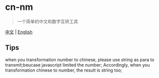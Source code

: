 # cn-nm
> 一个简单的中文和数字互转工具


[中文](https://github.com/2ue/cn-nm) | [English](./README_en.md)

## Tips
when you transformation number to chinese, please use string as para to transmit;beucase javascript limited the number;
Accordingly, when you transformation chinese to number, the result is string too;
